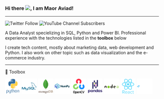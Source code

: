 ### Hi there <img src="https://raw.githubusercontent.com/MartinHeinz/MartinHeinz/master/wave.gif" width="30px">, I am Maor Aviad!

---

![Twitter Follow](https://img.shields.io/twitter/follow/maoraviad) ![YouTube Channel Subscribers](https://img.shields.io/youtube/channel/subscribers/UCf9Eu5X1UrQdeYcd5zUSe9g?style=social)

A Data Analyst specielizing in SQL, Python and Power BI. Professional experience with the technologies listed in the
**toolbox** below

I create tech content, mostly about marketing data, web development and Python. I also work on other topic such as data visualization
and the e-commerce industry.

---

🧰 Toolbox

<img src="https://github.com/devicons/devicon/blob/master/icons/python/python-original-wordmark.svg" alt="python logo" width="50" height="50"/> <img src="https://github.com/devicons/devicon/blob/master/icons/mysql/mysql-plain-wordmark.svg" alt="mysql logo" width="50" height="50"/> <img src="https://github.com/devicons/devicon/blob/master/icons/mongodb/mongodb-original-wordmark.svg" alt="mongodb logo" width="50" height="50"/> <img src="https://github.com/devicons/devicon/blob/master/icons/numpy/numpy-original-wordmark.svg" alt="numpy logo" width="50" height="50"/> <img src="https://github.com/devicons/devicon/blob/master/icons/opencv/opencv-original-wordmark.svg" alt="opencv logo" width="50" height="50"/> <img src="https://github.com/devicons/devicon/blob/master/icons/pandas/pandas-original-wordmark.svg" alt="pandas logo" width="50" height="50"/> <img src="https://github.com/devicons/devicon/blob/master/icons/nodejs/nodejs-original-wordmark.svg" alt="nodejs logo" width="50" height="50"/> <img src="https://github.com/devicons/devicon/blob/master/icons/react/react-original-wordmark.svg" alt="react logo" width="50" height="50"/> <img src="https://github.com/devicons/devicon/blob/master/icons/tailwindcss/tailwindcss-original-wordmark.svg" alt="tailwindcss logo" width="50" height="50"/> 



<!--
**MaorAviad1/MaorAviad1** is a ✨ _special_ ✨ repository because its `README.md` (this file) appears on your GitHub profile.

